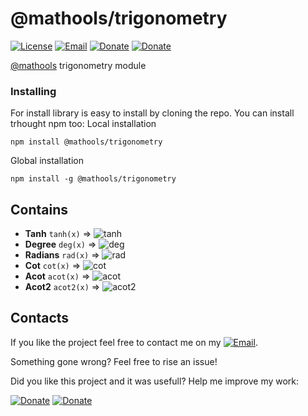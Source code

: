 # @mathools/trigonometry
[![License](https://img.shields.io/badge/License-MIT-1a237e.svg)](./LICENSE)
[![Email](https://img.shields.io/badge/Contact-email-00897b.svg)](mailto:daniele.domenichelli.5+ddomen@gmail.com)
[![Donate](https://img.shields.io/badge/Donate-PayPal-4caf50.svg)](https://www.paypal.com/cgi-bin/webscr?cmd=_donations&business=6QCNG6UMSRCPC&lc=GB&item_name=ddomen&item_number=aoop&no_note=0&cn=Add%20a%20message%3a&no_shipping=2&currency_code=EUR&bn=PP%2dDonationsBF%3abtn_donate_SM%2egif%3aNonHosted)
[![Donate](https://img.shields.io/badge/Donate-bitcoin-4caf50.svg)](https://blockchain.info/payment_request?address=1FTkcYbdwsHEbJBS3c1xD62KKCKskT14AE&amount_local=5&currency=EUR&nosavecurrency=true&message=ddomen%20software)

[@mathools](https://github.com/ddomen/mathools) trigonometry module

### Installing
For install library is easy to install by cloning the repo.
You can install trhought npm too:
Local installation
```
npm install @mathools/trigonometry
```
Global installation
```
npm install -g @mathools/trigonometry
```

## Contains
* **Tanh** `tanh(x)` => ![tanh](http://latex.codecogs.com/gif.latex?\tanh&space;(x))
* **Degree** `deg(x)` => ![deg](http://latex.codecogs.com/gif.latex?\frac{x&space;\cdot&space;180}{\pi})
* **Radians** `rad(x)` => ![rad](http://latex.codecogs.com/gif.latex?\frac{x&space;\cdot&space;\pi}{180})
* **Cot** `cot(x)` => ![cot](http://latex.codecogs.com/gif.latex?\cot(x))
* **Acot** `acot(x)` => ![acot](http://latex.codecogs.com/gif.latex?\frac{1}{atan(x)})
* **Acot2** `acot2(x)` => ![acot2](http://latex.codecogs.com/gif.latex?\frac{1}{atan2(x)})

## Contacts
If you like the project feel free to contact me on my [![Email](https://img.shields.io/badge/Contact-email-00897b.svg)](mailto:daniele.domenichelli.5+ddomen@gmail.com).

Something gone wrong? Feel free to rise an issue!

Did you like this project and it was usefull? Help me improve my work:

[![Donate](https://img.shields.io/badge/Donate-PayPal-4caf50.svg)](https://www.paypal.com/cgi-bin/webscr?cmd=_donations&business=6QCNG6UMSRCPC&lc=GB&item_name=ddomen&item_number=aoop&no_note=0&cn=Add%20a%20message%3a&no_shipping=2&currency_code=EUR&bn=PP%2dDonationsBF%3abtn_donate_SM%2egif%3aNonHosted)
[![Donate](https://img.shields.io/badge/Donate-bitcoin-4caf50.svg)](https://blockchain.info/payment_request?address=1FTkcYbdwsHEbJBS3c1xD62KKCKskT14AE&amount_local=5&currency=EUR&nosavecurrency=true&message=ddomen%20software)
